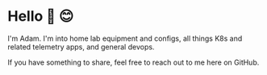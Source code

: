 # Hello 👋 😊

I'm Adam. I'm into home lab equipment and configs, all things K8s and related telemetry apps, and general devops.

If you have something to share, feel free to reach out to me here on GitHub.

<!---
adamreiswig/adamreiswig is a ✨ special ✨ repository because its `README.md` (this file) appears on your GitHub profile.
You can click the Preview link to take a look at your changes.
--->


